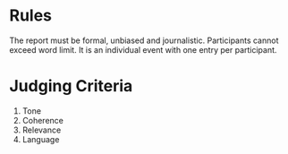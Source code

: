 <!-- TITLE: Time Machine -->
<!-- SUBTITLE: Your chance to go back in time and change the course of history. Write a report on the new timeline in as many words as you like. -->

# Rules
The report must be formal, unbiased and journalistic. Participants cannot exceed word limit. It is an individual event with one entry per participant.

# Judging Criteria
1.  Tone
2.  Coherence
3.  Relevance
4.  Language